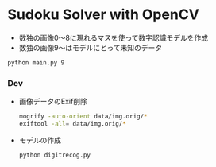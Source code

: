 
# Sudoku Solver with OpenCV

- 数独の画像0〜8に現れるマスを使って数字認識モデルを作成
- 数独の画像9〜はモデルにとって未知のデータ

```bash
python main.py 9
```

### Dev

- 画像データのExif削除

    ```bash
    mogrify -auto-orient data/img.orig/*
    exiftool -all= data/img.orig/*
    ```

- モデルの作成

    ```bash
    python digitrecog.py
    ```
